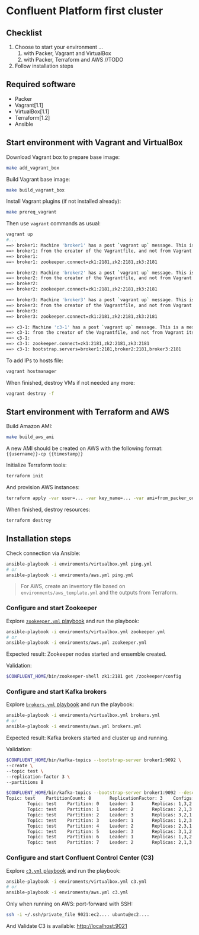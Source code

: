 # Confluent Platform first cluster

## Checklist

1. Choose to start your environment ...
    1. with Packer, Vagrant and VirtualBox
    2. with Packer, Terraform and AWS //TODO
2. Follow installation steps

## Required software

* Packer
* Vagrant[1.1]
* VirtualBox[1.1]
* Terraform[1.2]
* Ansible

## Start environment with Vagrant and VirtualBox

Download Vagrant box to prepare base image:

```bash
make add_vagrant_box
```

Build Vagrant base image:

```bash
make build_vagrant_box
```

Install Vagrant plugins (if not installed already):

```bash
make prereq_vagrant
```

Then use `vagrant` commands as usual:

```bash
vagrant up
#...
==> broker1: Machine 'broker1' has a post `vagrant up` message. This is a message
==> broker1: from the creator of the Vagrantfile, and not from Vagrant itself:
==> broker1: 
==> broker1: zookeeper.connect=zk1:2181,zk2:2181,zk3:2181

==> broker2: Machine 'broker2' has a post `vagrant up` message. This is a message
==> broker2: from the creator of the Vagrantfile, and not from Vagrant itself:
==> broker2: 
==> broker2: zookeeper.connect=zk1:2181,zk2:2181,zk3:2181

==> broker3: Machine 'broker3' has a post `vagrant up` message. This is a message
==> broker3: from the creator of the Vagrantfile, and not from Vagrant itself:
==> broker3: 
==> broker3: zookeeper.connect=zk1:2181,zk2:2181,zk3:2181

==> c3-1: Machine 'c3-1' has a post `vagrant up` message. This is a message
==> c3-1: from the creator of the Vagrantfile, and not from Vagrant itself:
==> c3-1: 
==> c3-1: zookeeper.connect=zk1:2181,zk2:2181,zk3:2181
==> c3-1: bootstrap.servers=broker1:2181,broker2:2181,broker3:2181
```

To add IPs to hosts file:

```bash
vagrant hostmanager
```

When finished, destroy VMs if not needed any more:

```bash
vagrant destroy -f
```

## Start environment with Terraform and AWS

Build Amazon AMI:

```bash
make build_aws_ami
```

A new AMI should be created on AWS with the following format:
`{{username}}-cp {{timestamp}}`

Initialize Terraform tools:

```bash
terraform init
```

And provision AWS instances:

```bash
terraform apply -var user=... -var key_name=... -var ami=from_packer_output
```

When finished, destroy resources:

```bash
terraform destroy
```

## Installation steps

Check connection via Ansible:

```bash
ansible-playbook -i enviroments/virtualbox.yml ping.yml
# or
ansible-playbook -i enviroments/aws.yml ping.yml
```

> For AWS, create an inventory file based on `environments/aws_template.yml` and the outputs from Terraform. 

### Configure and start Zookeeper

Explore [`zookeeper.yml` playbook](./zookeeper.yml) and run the playbook:

```bash
ansible-playbook -i enviroments/virtualbox.yml zookeeper.yml
# or
ansible-playbook -i enviroments/aws.yml zookeeper.yml
```

Expected result: Zookeeper nodes started and ensemble created.

Validation:

```bash
$CONFLUENT_HOME/bin/zookeeper-shell zk1:2181 get /zookeeper/config
```

### Configure and start Kafka brokers

Explore [`brokers.yml` playbook](./brokers.yml) and run the playbook:

```bash
ansible-playbook -i enviroments/virtualbox.yml brokers.yml
# or
ansible-playbook -i enviroments/aws.yml brokers.yml
```

Expected result: Kafka brokers started and cluster up and running.

Validation:

```bash
$CONFLUENT_HOME/bin/kafka-topics --bootstrap-server broker1:9092 \
--create \
--topic test \
--replication-factor 3 \
--partitions 8
```

```bash
$CONFLUENT_HOME/bin/kafka-topics --bootstrap-server broker1:9092 --describe --topic test
Topic: test    PartitionCount: 8       ReplicationFactor: 3    Configs: segment.bytes=1073741824
        Topic: test    Partition: 0    Leader: 1       Replicas: 1,3,2 Isr: 1,3,2   Offline: 
        Topic: test    Partition: 1    Leader: 2       Replicas: 2,1,3 Isr: 2,1,3   Offline: 
        Topic: test    Partition: 2    Leader: 3       Replicas: 3,2,1 Isr: 3,2,1   Offline: 
        Topic: test    Partition: 3    Leader: 1       Replicas: 1,2,3 Isr: 1,2,3   Offline: 
        Topic: test    Partition: 4    Leader: 2       Replicas: 2,3,1 Isr: 2,3,1   Offline: 
        Topic: test    Partition: 5    Leader: 3       Replicas: 3,1,2 Isr: 3,1,2   Offline: 
        Topic: test    Partition: 6    Leader: 1       Replicas: 1,3,2 Isr: 1,3,2   Offline: 
        Topic: test    Partition: 7    Leader: 2       Replicas: 2,1,3 Isr: 2,1,3   Offline: 
```

### Configure and start Confluent Control Center (C3)

Explore [`c3.yml` playbook](./c.yml) and run the playbook:

```bash
ansible-playbook -i enviroments/virtualbox.yml c3.yml
# or
ansible-playbook -i enviroments/aws.yml c3.yml
```

Only when running on AWS: port-forward with SSH:

```bash
ssh -i ~/.ssh/private_file 9021:ec2.... ubuntu@ec2....
```

And Validate C3 is available: <http://localhost:9021>
